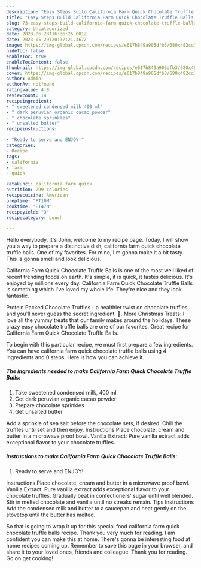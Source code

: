 ```yaml
---
description: "Easy Steps Build California Farm Quick Chocolate Truffle Balls the Very Delicious"
title: "Easy Steps Build California Farm Quick Chocolate Truffle Balls the Very Delicious"
slug: 73-easy-steps-build-california-farm-quick-chocolate-truffle-balls-the-very-delicious
category: Uncategorized
date: 2023-06-23T16:36:25.001Z
date: 2023-05-29T20:37:21.467Z
image: https://img-global.cpcdn.com/recipes/e617b849a905dfb3/680x482cq70/california-farm-quick-chocolate-truffle-balls-recipe-main-photo.jpg
hideToc: false
enableToc: true
enableTocContent: false
thumbnail: https://img-global.cpcdn.com/recipes/e617b849a905dfb3/680x482cq70/california-farm-quick-chocolate-truffle-balls-recipe-main-photo.jpg
cover: https://img-global.cpcdn.com/recipes/e617b849a905dfb3/680x482cq70/california-farm-quick-chocolate-truffle-balls-recipe-main-photo.jpg
author: Admin
authorAv: notfound
ratingvalue: 4.8
reviewcount: 14
recipeingredient:
- " sweetened condensed milk 400 ml"
- " dark peruvian organic cacao powder"
- " chocolate sprinkles"
- " unsalted butter"
recipeinstructions:

- "Ready to serve and ENJOY!"
categories:
- Recipe
tags:
- california
- farm
- quick

katakunci: california farm quick 
nutrition: 299 calories
recipecuisine: American
preptime: "PT10M"
cooktime: "PT47M"
recipeyield: "3"
recipecategory: Lunch

---
```



Hello everybody, it's John, welcome to my recipe page. Today, I will show you a way to prepare a distinctive dish, california farm quick chocolate truffle balls. One of my favorites. For mine, I'm gonna make it a bit tasty. This is gonna smell and look delicious.

California Farm Quick Chocolate Truffle Balls is one of the most well liked of recent trending foods on earth. It's simple, it is quick, it tastes delicious. It's enjoyed by millions every day. California Farm Quick Chocolate Truffle Balls is something which I've loved my whole life. They're nice and they look fantastic.

Protein Packed Chocolate Truffles - a healthier twist on chocolate truffles, and you&#39;ll never guess the secret ingredient. 🙂. More Christmas Treats: I love all the yummy treats that our family makes around the holidays. These crazy easy chocolate truffle balls are one of our favorites. Great recipe for California Farm Quick Chocolate Truffle Balls.


To begin with this particular recipe, we must first prepare a few ingredients. You can have california farm quick chocolate truffle balls using 4 ingredients and 0 steps. Here is how you can achieve it.

<!--inarticleads1-->

##### The ingredients needed to make California Farm Quick Chocolate Truffle Balls:

1. Take  sweetened condensed milk, 400 ml
1. Get  dark peruvian organic cacao powder
1. Prepare  chocolate sprinkles
1. Get  unsalted butter


Add a sprinkle of sea salt before the chocolate sets, if desired. Chill the truffles until set and then enjoy. Instructions Place chocolate, cream and butter in a microwave proof bowl. Vanilla Extract: Pure vanilla extract adds exceptional flavor to your chocolate truffles. 

<!--inarticleads2-->

##### Instructions to make California Farm Quick Chocolate Truffle Balls:


1. Ready to serve and ENJOY!

Instructions Place chocolate, cream and butter in a microwave proof bowl. Vanilla Extract: Pure vanilla extract adds exceptional flavor to your chocolate truffles. Gradually beat in confectioners&#39; sugar until well blended. Stir in melted chocolate and vanilla until no streaks remain. Tips Instructions Add the condensed milk and butter to a saucepan and heat gently on the stovetop until the butter has melted. 

So that is going to wrap it up for this special food california farm quick chocolate truffle balls recipe. Thank you very much for reading. I am confident you can make this at home. There's gonna be interesting food at home recipes coming up. Remember to save this page in your browser, and share it to your loved ones, friends and colleague. Thank you for reading. Go on get cooking!
